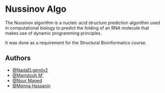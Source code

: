 
# Nussinov Algo

The Nussinov algorithm is a nucleic acid structure prediction algorithm used in computational biology to predict the folding of an RNA molecule that makes use of dynamic programming principles. 

It was done as a requirement for the Structural Bioinformatics course.
## Authors

- [@NadaELgendy2](https://www.github.com/nadaelgendy2)
- [@Mamdouh M'](https://www.github.com/MD07-M)
- [@Nour Maged](https://www.github.com/nour71200)
- [@Menna Hassanin](https://www.github.com/mennaHassanin)


